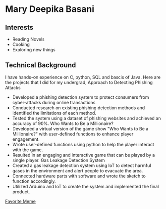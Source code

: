 # Mary Deepika Basani

## Interests

- Reading Novels 
- Cooking
- Exploring new things

## Technical Background

I have hands-on experience on C, python, SQL and bascis of Java. Here are the projects that I did for my undergrad, 
Approach to Detecting Phishing Attacks
- Developed a phishing detection system to protect consumers from cyber-attacks during online transactions.
- Conducted research on existing phishing detection methods and identified the limitations of each method.
- Tested the system using a dataset of phishing websites and achieved an accuracy of 90%.
Who Wants to Be a Millionaire?
- Developed a virtual version of the game show "Who Wants to Be a Millionaire?" with user-defined functions to enhance
player engagement.
- Wrote user-defined functions using python to help the player interact with the game.
- Resulted in an engaging and interactive game that can be played by a single player.
Gas Leakage Detection System
- Created a gas leakage detection system using IoT to detect harmful gases in the environment and alert people to evacuate
the area.
- Connected hardware parts with software and wrote the sketch to function accordingly.
- Utilized Arduino and IoT to create the system and implemented the final product.

[Favorite Meme](https://i.kym-cdn.com/entries/icons/facebook/000/045/269/ebdn.jpg)
